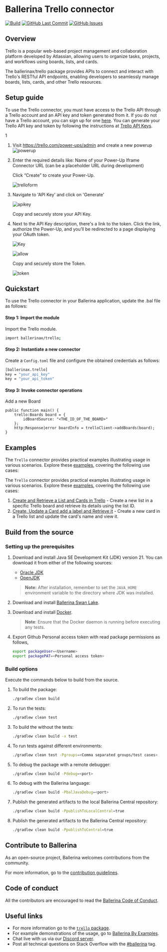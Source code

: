 # Ballerina Trello connector

[![Build](https://github.com/ballerina-platform/module-ballerinax-trello/actions/workflows/ci.yml/badge.svg)](https://github.com/ballerina-platform/module-ballerinax-trello/actions/workflows/ci.yml)
[![GitHub Last Commit](https://img.shields.io/github/last-commit/ballerina-platform/module-ballerinax-trello.svg)](https://github.com/ballerina-platform/module-ballerinax-trello/commits/master)
[![GitHub Issues](https://img.shields.io/github/issues/ballerina-platform/ballerina-library/module/trello.svg?label=Open%20Issues)](https://github.com/ballerina-platform/ballerina-library/labels/module%trello)

## Overview

Trello is a popular web-based project management and collaboration platform developed by Atlassian, allowing users to organize tasks, projects, and workflows using boards, lists, and cards.

The ballerinax/trello package provides APIs to connect and interact with Trello's RESTful API endpoints, enabling developers to seamlessly manage boards, lists, cards, and other Trello resources.

## Setup guide

To use the Trello connector, you must have access to the Trello API through a Trello account and an API key and token generated from it. If you do not have a Trello account, you can sign up for one [here](https://id.atlassian.com/signup?application=trello&continue=https%3A%2F%2Ftrello.com%2Fauth%2Fatlassian%2Fcallback%3FreturnUrl%3D%252F%26display%3DeyJ2ZXJpZmljYXRpb25TdHJhdGVneSI6InNvZnQifQ%253D%253D%26aaOnboarding%3D%26updateEmail%3D%26traceId%3D%26ssoVerified%3D%26createMember%3Dtrue%26jiraInviteLink%3D&display=eyJ2ZXJpZmljYXRpb25TdHJhdGVneSI6InNvZnQifQ%3D%3D). You can generate your Trello API key and token by following the instructions at [Trello API Keys](https://developer.atlassian.com/cloud/trello/guides/rest-api/api-introduction/).

1
1. Visit https://trello.com/power-ups/admin and create a new powerup
   ![powerup](https://raw.githubusercontent.com/ballerina-platform/module-ballerinax-trello/refs/heads/main/docs/setup/resources/trello-powerups.png)

2. Enter the required details like:
   Name of your Power-Up
   Iframe Connector URL (can be a placeholder URL during development)

   Click “Create” to create your Power-Up.

   ![trelloform](https://raw.githubusercontent.com/ballerina-platform/module-ballerinax-trello/refs/heads/main/docs/setup/resources/trello-form.png)

3. Navigate to 'API Key' and click on 'Generate'

   ![apikey](https://raw.githubusercontent.com/ballerina-platform/module-ballerinax-trello/refs/heads/main/docs/setup/resources/trello-generateKey.png)

   Copy and securely store your API Key.

4. Next to the API Key description, there's a link to the token.
   Click the link, authorize the Power-Up, and you’ll be redirected to a page displaying your OAuth token.

   ![Key](https://raw.githubusercontent.com/ballerina-platform/module-ballerinax-trello/refs/heads/main/docs/setup/resources/trello-key.png)

   ![allow](https://raw.githubusercontent.com/ballerina-platform/module-ballerinax-trello/refs/heads/main/docs/setup/resources/trello-permission.png)

   Copy and securely store the Token.

   ![token](https://raw.githubusercontent.com/ballerina-platform/module-ballerinax-trello/refs/heads/main/docs/setup/resources/trello-token.png)

## Quickstart

To use the Trello connector in your Ballerina application, update the .bal file as follows:

#### Step 1: Import the module

Import the Trello module.

```bash
import ballerinax/trello;
```

#### Step 2: Instantiate a new connector

Create a `Config.toml` file and configure the obtained credentials as follows:

```bash
[ballerinax.trello]
key = "your_api_key"
key = "your_api_token"
```

#### Step 3: Invoke connector operations

Add a new Board

```
public function main() {
    trello:Boards board = {
        idBoardSource: "<THE_ID_OF_THE_BOARD>"
    };
    http:Response|error boardInfo = trelloClient->addBoards(board);
}
```

## Examples

The `Trello` connector provides practical examples illustrating usage in various scenarios. Explore these [examples](https://github.com/module-ballerinax-trello/tree/main/examples/), covering the following use cases:

The `Trello` connector provides practical examples illustrating usage in various scenarios. Explore these [examples](examples), covering the following use cases:

1. [Create and Retrieve a List and Cards in Trello](examples/Create_list/) - Create a new list in a specific Trello board and retrieve its details using the list ID.
2. [Create, Update a Card add a label and Retrieve it](examples/Create_card/) - Create a new card in a Trello list and update the card's name and view it.

## Build from the source

### Setting up the prerequisites

1. Download and install Java SE Development Kit (JDK) version 21. You can download it from either of the following sources:

   - [Oracle JDK](https://www.oracle.com/java/technologies/downloads/)
   - [OpenJDK](https://adoptium.net/)

   > **Note:** After installation, remember to set the `JAVA_HOME` environment variable to the directory where JDK was installed.

2. Download and install [Ballerina Swan Lake](https://ballerina.io/).

3. Download and install [Docker](https://www.docker.com/get-started).

   > **Note**: Ensure that the Docker daemon is running before executing any tests.

4. Export Github Personal access token with read package permissions as follows,

   ```bash
   export packageUser=<Username>
   export packagePAT=<Personal access token>
   ```

### Build options

Execute the commands below to build from the source.

1. To build the package:

   ```bash
   ./gradlew clean build
   ```

2. To run the tests:

   ```bash
   ./gradlew clean test
   ```

3. To build the without the tests:

   ```bash
   ./gradlew clean build -x test
   ```

4. To run tests against different environments:

   ```bash
   ./gradlew clean test -Pgroups=<Comma separated groups/test cases>
   ```

5. To debug the package with a remote debugger:

   ```bash
   ./gradlew clean build -Pdebug=<port>
   ```

6. To debug with the Ballerina language:

   ```bash
   ./gradlew clean build -PbalJavaDebug=<port>
   ```

7. Publish the generated artifacts to the local Ballerina Central repository:

   ```bash
   ./gradlew clean build -PpublishToLocalCentral=true
   ```

8. Publish the generated artifacts to the Ballerina Central repository:

   ```bash
   ./gradlew clean build -PpublishToCentral=true
   ```

## Contribute to Ballerina

As an open-source project, Ballerina welcomes contributions from the community.

For more information, go to the [contribution guidelines](https://github.com/ballerina-platform/ballerina-lang/blob/master/CONTRIBUTING.md).

## Code of conduct

All the contributors are encouraged to read the [Ballerina Code of Conduct](https://ballerina.io/code-of-conduct).

## Useful links

- For more information go to the [`trello` package](https://central.ballerina.io/ballerinax/trello/latest).
- For example demonstrations of the usage, go to [Ballerina By Examples](https://ballerina.io/learn/by-example/).
- Chat live with us via our [Discord server](https://discord.gg/ballerinalang).
- Post all technical questions on Stack Overflow with the [#ballerina](https://stackoverflow.com/questions/tagged/ballerina) tag.

